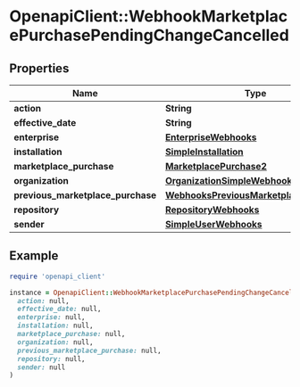 # OpenapiClient::WebhookMarketplacePurchasePendingChangeCancelled

## Properties

| Name | Type | Description | Notes |
| ---- | ---- | ----------- | ----- |
| **action** | **String** |  |  |
| **effective_date** | **String** |  |  |
| **enterprise** | [**EnterpriseWebhooks**](EnterpriseWebhooks.md) |  | [optional] |
| **installation** | [**SimpleInstallation**](SimpleInstallation.md) |  | [optional] |
| **marketplace_purchase** | [**MarketplacePurchase2**](MarketplacePurchase2.md) |  |  |
| **organization** | [**OrganizationSimpleWebhooks**](OrganizationSimpleWebhooks.md) |  | [optional] |
| **previous_marketplace_purchase** | [**WebhooksPreviousMarketplacePurchase**](WebhooksPreviousMarketplacePurchase.md) |  | [optional] |
| **repository** | [**RepositoryWebhooks**](RepositoryWebhooks.md) |  | [optional] |
| **sender** | [**SimpleUserWebhooks**](SimpleUserWebhooks.md) |  |  |

## Example

```ruby
require 'openapi_client'

instance = OpenapiClient::WebhookMarketplacePurchasePendingChangeCancelled.new(
  action: null,
  effective_date: null,
  enterprise: null,
  installation: null,
  marketplace_purchase: null,
  organization: null,
  previous_marketplace_purchase: null,
  repository: null,
  sender: null
)
```

